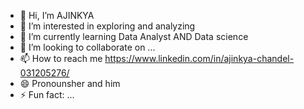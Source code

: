 - 👋 Hi, I’m AJINKYA 
- 👀 I’m interested in exploring and analyzing 
- 🌱 I’m currently learning Data Analyst AND Data science
- 💞️ I’m looking to collaborate on ...
- 📫 How to reach me https://www.linkedin.com/in/ajinkya-chandel-031205276/
- 😄 Pronounsher and him
- ⚡ Fun fact: ...

<!---
12344568/12344568 is a ✨ special ✨ repository because its `README.md` (this file) appears on your GitHub profile.
You can click the Preview link to take a look at your changes.
--->
